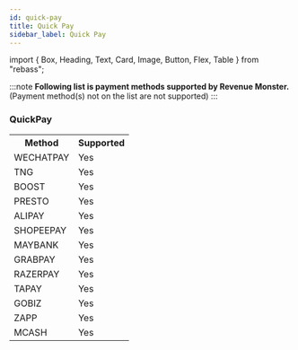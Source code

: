 ```yaml
---
id: quick-pay
title: Quick Pay
sidebar_label: Quick Pay
---
```


import { Box, Heading, Text, Card, Image, Button, Flex, Table } from "rebass";

:::note
**Following list is payment methods supported by Revenue Monster.**<br/>
(Payment method(s) not on the list are not supported)
:::

### QuickPay

<table>
  <tr>
    <th>Method</th>
    <th>Supported</th>
  </tr>
  <tr>
    <td>WECHATPAY</td>
    <td>
    <Card
    sx={{
      backgroundColor: "#87d068",
      color:"white",
      textAlign: "center" 
    }}
  > Yes
  </Card>
  </td> 
  </tr>
  <tr>
    <td>TNG</td>
    <td>
    <Card
    sx={{
      backgroundColor: "#87d068",
      color:"white",
      textAlign: "center" 
    }}
  > Yes
  </Card>
  </td> 
  </tr>
  <tr>
    <td>BOOST</td>
    <td>
    <Card
    sx={{
      backgroundColor: "#87d068",
      color:"white",
      textAlign: "center" 
    }}
  > Yes
  </Card>
  </td> 
  </tr>
  <tr>
    <td>PRESTO</td>
    <td>
    <Card
    sx={{
      backgroundColor: "#87d068",
      color:"white",
      textAlign: "center" 
    }}
  > Yes
  </Card>
  </td> 
  </tr>
  <tr>
    <td>ALIPAY</td>
    <td>
    <Card
    sx={{
      backgroundColor: "#87d068",
      color:"white",
      textAlign: "center" 
    }}
  > Yes
  </Card>
  </td> 
  </tr>
   <tr>
    <td>SHOPEEPAY</td>
    <td>
     <Card
    sx={{
      backgroundColor: "#87d068",
      color:"white",
      textAlign: "center" 
    }}
  > Yes
  </Card>
    </td>
  </tr>
  <tr>
    <td>MAYBANK</td>
    <td>
     <Card
    sx={{
      backgroundColor: "#87d068",
      color:"white",
      textAlign: "center" 
    }}
  > Yes
  </Card>
    </td>
  </tr>
  <tr>
    <td>GRABPAY</td>
    <td>
     <Card
        sx={{
      backgroundColor: "#87d068",
      color:"white",
      textAlign: "center" 
    }}
    > Yes
  </Card>
</td>
  </tr>
  <tr>
    <td>RAZERPAY</td>
    <td>
     <Card
    sx={{
      backgroundColor: "#87d068",
      color:"white",
      textAlign: "center" 
    }}
  > Yes
  </Card>
    </td>
  </tr>
  <tr>
    <td>TAPAY</td>
    <td>
     <Card
    sx={{
      backgroundColor: "#87d068",
      color:"white",
      textAlign: "center" 
    }}
  > Yes
  </Card>
    </td>
  </tr>
  <tr>
    <td>GOBIZ</td>
    <td> 
    <Card
    sx={{
      backgroundColor: "#87d068",
      color:"white",
      textAlign: "center" 
    }}
  > Yes
  </Card></td>
  </tr>
  <tr>
    <td>ZAPP</td>
    <td> 
    <Card
    sx={{
      backgroundColor: "#87d068",
      color:"white",
      textAlign: "center" 
    }}
  > Yes
  </Card></td>
  </tr>
  <tr>
    <td>MCASH</td>
    <td>
     <Card
    sx={{
      backgroundColor: "#87d068",
      color:"white",
      textAlign: "center" 
    }}
  > Yes
  </Card>
    </td>
  </tr>
</table>

